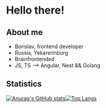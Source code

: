 # Hello there!

## About me
- Borislav, frontend developer
- Russia, Yekarerinburg
- Brainfrontended
- JS, TS --> Angular, Nest && Golang

## Statistics

[![Anurag's GitHub stats](https://github-readme-stats.vercel.app/api?username=Handehoch&theme=dark&show_icons=true)](https://github.com/anuraghazra/github-readme-stats)[![Top Langs](https://github-readme-stats.vercel.app/api/top-langs/?username=Handehoch&theme=dark&layout=compact)](https://github.com/anuraghazra/github-readme-stats)
